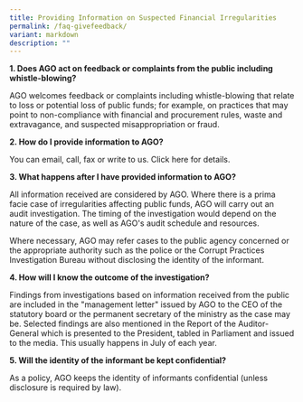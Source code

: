 ```yaml
---
title: Providing Information on Suspected Financial Irregularities
permalink: /faq-givefeedback/
variant: markdown
description: ""
---
```

<p><strong>1. Does AGO act on feedback or complaints from the public including whistle-blowing?</strong></p><p>AGO welcomes feedback or complaints including whistle-blowing that relate to loss or potential loss of public funds; for example, on practices that may point to non-compliance with financial and procurement rules, waste and extravagance, and suspected misappropriation or fraud.</p><p><strong>2. How do I provide information to AGO?</strong></p><p>You can email, call, fax or write to us. Click here for details.</p><p><strong>3. What happens after I have provided information to AGO?</strong></p><p>All information received are considered by AGO. Where there is a prima facie case of irregularities affecting public funds, AGO will carry out an audit investigation. The timing of the investigation would depend on the nature of the case, as well as AGO's audit schedule and resources.</p><p>Where necessary, AGO may refer cases to the public agency concerned or the appropriate authority such as the police or the Corrupt Practices Investigation Bureau without disclosing the identity of the informant.</p><p><strong>4. How will I know the outcome of the investigation?</strong></p><p>Findings from investigations based on information received from the public are included in the "management letter" issued by AGO to the CEO of the statutory board or the permanent secretary of the ministry as the case may be. Selected findings are also mentioned in the Report of the Auditor-General which is presented to the President, tabled in Parliament and issued to the media. This usually happens in July of each year.</p><p></p><p><strong>5. Will the identity of the informant be kept confidential?</strong></p><p>As a policy, AGO keeps the identity of informants confidential (unless disclosure is required by law).</p>